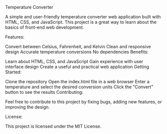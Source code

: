 
Temperature Converter

A simple and user-friendly temperature converter web application built with HTML, CSS, and JavaScript. This project is a great way to learn about the basics of front-end web development.

Features:

Convert between Celsius, Fahrenheit, and Kelvin
Clean and responsive design
Accurate temperature conversions
No dependencies
Benefits:

Learn about HTML, CSS, and JavaScript
Gain experience with user interface design
Create a useful and practical web application
Getting Started:

Clone the repository
Open the index.html file in a web browser
Enter a temperature and select the desired conversion units
Click the "Convert" button to see the results
Contributing:

Feel free to contribute to this project by fixing bugs, adding new features, or improving the design.

License:

This project is licensed under the MIT License. 
 
